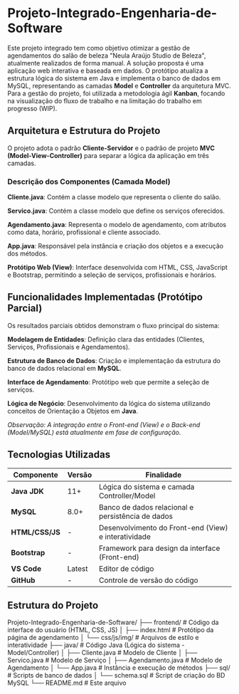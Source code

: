 # Projeto-Integrado-Engenharia-de-Software

Este projeto integrado tem como objetivo otimizar a gestão de agendamentos do salão de beleza "Neula Araújo Studio de Beleza", atualmente realizados de forma manual. A solução proposta é uma aplicação web interativa e baseada em dados.
O protótipo atualiza a estrutura lógica do sistema em Java e implementa o banco de dados em MySQL, representando as camadas **Model** e **Controller** da arquitetura MVC.
Para a gestão do projeto, foi utilizada a metodologia ágil **Kanban**, focando na visualização do fluxo de trabalho e na limitação do trabalho em progresso (WIP).

## Arquitetura e Estrutura do Projeto

O projeto adota o padrão **Cliente-Servidor** e o padrão de projeto **MVC (Model-View-Controller)** para separar a lógica da aplicação em três camadas.

### Descrição dos Componentes (Camada Model)

**Cliente.java**: Contém a classe modelo que representa o cliente do salão.

**Servico.java**: Contém a classe modelo que define os serviços oferecidos.

**Agendamento.java**: Representa o modelo de agendamento, com atributos como data, horário, profissional e cliente associado.

**App.java**: Responsável pela instância e criação dos objetos e a execução dos métodos.

**Protótipo Web (View)**: Interface desenvolvida com HTML, CSS, JavaScript e Bootstrap, permitindo a seleção de serviços, profissionais e horários.

## Funcionalidades Implementadas (Protótipo Parcial)

Os resultados parciais obtidos demonstram o fluxo principal do sistema:

**Modelagem de Entidades**: Definição clara das entidades (Clientes, Serviços, Profissionais e Agendamentos).

**Estrutura de Banco de Dados**: Criação e implementação da estrutura do banco de dados relacional em **MySQL**.

**Interface de Agendamento**: Protótipo web que permite a seleção de serviços.

**Lógica de Negócio**: Desenvolvimento da lógica do sistema utilizando conceitos de Orientação a Objetos em **Java**.

*Observação: A integração entre o Front-end (View) e o Back-end (Model/MySQL) está atualmente em fase de configuração.*

## Tecnologias Utilizadas

| Componente      | Versão | Finalidade                                           |
|-----------------|--------|------------------------------------------------------|
| **Java JDK**    | 11+    | Lógica do sistema e camada Controller/Model          |
| **MySQL**       | 8.0+   | Banco de dados relacional e persistência de dados    |
| **HTML/CSS/JS** | -      | Desenvolvimento do Front-end (View) e interatividade |
| **Bootstrap**   | -      | Framework para design da interface (Front-end)       |
| **VS Code**     | Latest | Editor de código                                     |
| **GitHub**      | -      | Controle de versão do código                         |

## Estrutura do Projeto

Projeto-Integrado-Engenharia-de-Software/
├── frontend/                     # Código da interface do usuário (HTML, CSS, JS)
│   ├── index.html                # Protótipo da página de agendamento
│   └── css/js/img/               # Arquivos de estilo e interatividade
├── java/                         # Código Java (Lógica do sistema - Model/Controller)
│   ├── Cliente.java              # Modelo de Cliente
│   ├── Servico.java              # Modelo de Serviço
│   ├── Agendamento.java          # Modelo de Agendamento
│   └── App.java                  # Instância e execução de métodos
├── sql/                          # Scripts de banco de dados
│   └── schema.sql                # Script de criação do BD MySQL
└── README.md                     # Este arquivo
